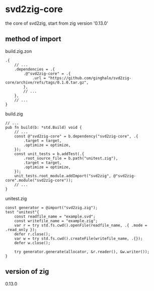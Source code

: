 # svd2zig-core
the core of svd2zig, start from zig version '0.13.0'

## method of import
build.zig.zon
```zig
.{
    // ...
    .dependencies = .{
        .@"svd2zig-core" = .{
            .url = "https://github.com/ginghalo/svd2zig-core/archive/refs/tags/0.1.0.tar.gz",
        },
        // ...
    },
    // ...
}
```
build.zig
```zig
// ...
pub fn build(b: *std.Build) void {
    // ...
    const @"svd2zig-core" = b.dependency("svd2zig-core", .{
        .target = target,
        .optimize = optimize,
    });
    const unit_tests = b.addTest(.{
        .root_source_file = b.path("unitest.zig"),
        .target = target,
        .optimize = optimize,
    });
    unit_tests.root_module.addImport("svd2zig", @"svd2zig-core".module("svd2zig-core"));
    // ...
}
```
unitest.zig
```zig
const generator = @import("svd2zig.zig");
test "unitest"{
    const readfile_name = "example.svd";
    const writefile_name = "example.zig";
    var r = try std.fs.cwd().openFile(readfile_name, .{ .mode = .read_only });
    defer r.close();
    var w = try std.fs.cwd().createFile(writefile_name, .{});
    defer w.close();

    try generator.generate(allocator, &r.reader(), &w.writer());
}
```

## version of zig

0.13.0
